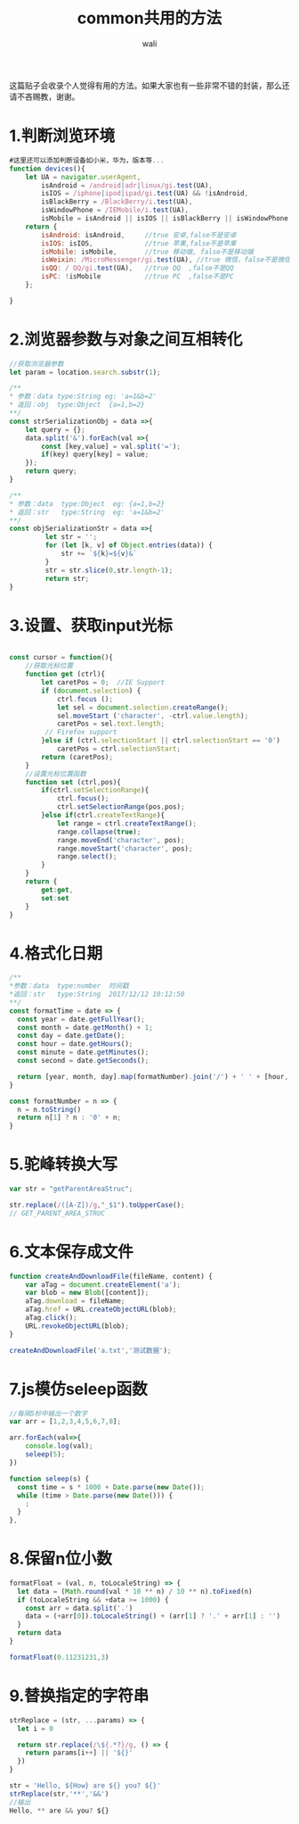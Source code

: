 ﻿---
layout: post
title: common共用的方法   #标题
tagline: 封装常用的函数
category: javascript      #分类
author: wali    #作者
tag: common     #标签
ghurl:        #github url
ghurl_zip:    #github zip下载
comments: true

post_nav: ["1.判断浏览环境","2.浏览器参数与对象之间互相转化","3.设置、获取input光标","4.格式化日期","5.驼峰转换大写","6.文本保存成文件","7.js模仿seleep函数","8.保留n位小数","9.替换指定的字符串"]
---
这篇贴子会收录个人觉得有用的方法。如果大家也有一些非常不错的封装，那么还请不吝赐教，谢谢。

# 1.判断浏览环境

```javascript
#这里还可以添加判断设备如小米，华为，版本等...
function devices(){
	let UA = navigator.userAgent,
        isAndroid = /android|adr|linux/gi.test(UA),
        isIOS = /iphone|ipod|ipad/gi.test(UA) && !isAndroid,
        isBlackBerry = /BlackBerry/i.test(UA),
        isWindowPhone = /IEMobile/i.test(UA),
        isMobile = isAndroid || isIOS || isBlackBerry || isWindowPhone;
    return {
        isAndroid: isAndroid,     //true 安卓,false不是安卓
        isIOS: isIOS,             //true 苹果,false不是苹果
        isMobile: isMobile,       //true 移动端, false不是移动端
        isWeixin: /MicroMessenger/gi.test(UA), //true 微信，false不是微信
        isQQ: / QQ/gi.test(UA),   //true QQ  ,false不是QQ
        isPC: !isMobile           //true PC  ,false不是PC
    };

}

```

# 2.浏览器参数与对象之间互相转化

```javascript
//获取浏览器参数
let param = location.search.substr(1);

/**
* 参数：data type:String eg: 'a=1&b=2'
* 返回：obj  type:Object  {a=1,b=2}
**/
const strSerializationObj = data =>{
	let query = {};
	data.split('&').forEach(val =>{
		const [key,value] = val.split('=');
		if(key) query[key] = value;
	});
	return query;
}

/**
* 参数：data  type:Object  eg: {a=1,b=2}
* 返回：str   type:String  eg: 'a=1&b=2'
**/
const objSerializationStr = data =>{
         let str = '';
         for (let [k, v] of Object.entries(data)) {
             str += `${k}=${v}&`
         }
         str = str.slice(0,str.length-1);
         return str;
}

```

# 3.设置、获取input光标

```javascript

const cursor = function(){
	//获取光标位置
	function get (ctrl){  
		let caretPos = 0;  //IE Support
		if (document.selection) {
            ctrl.focus ();
            let sel = document.selection.createRange();
            sel.moveStart ('character', -ctrl.value.length);
            caretPos = sel.text.length;
	     // Firefox support		
        }else if (ctrl.selectionStart || ctrl.selectionStart == '0')
            caretPos = ctrl.selectionStart;
        return (caretPos);
	}
	//设置光标位置函数
	function set (ctrl,pos){
		if(ctrl.setSelectionRange){
			ctrl.focus();
            ctrl.setSelectionRange(pos,pos);
		}else if(ctrl.createTextRange){
			let range = ctrl.createTextRange();
			range.collapse(true);
            range.moveEnd('character', pos);
            range.moveStart('character', pos);
            range.select();
		}
	}
	return {
		get:get,
		set:set
	}
}

```


# 4.格式化日期

```javascript
/**
*参数：data  type:number  时间戳
*返回：str   type:String  2017/12/12 10:12:50
**/
const formatTime = date => {
  const year = date.getFullYear();
  const month = date.getMonth() + 1;
  const day = date.getDate();
  const hour = date.getHours();
  const minute = date.getMinutes();
  const second = date.getSeconds();

  return [year, month, day].map(formatNumber).join('/') + ' ' + [hour, minute, second].map(formatNumber).join(':');
}

const formatNumber = n => {
  n = n.toString()
  return n[1] ? n : '0' + n;
}

```

# 5.驼峰转换大写

```javascript
var str = "getParentAreaStruc";

str.replace(/([A-Z])/g,"_$1").toUpperCase();
// GET_PARENT_AREA_STRUC

```

# 6.文本保存成文件

```javascript
function createAndDownloadFile(fileName, content) {
    var aTag = document.createElement('a');
    var blob = new Blob([content]);
    aTag.download = fileName;
    aTag.href = URL.createObjectURL(blob);
    aTag.click();
    URL.revokeObjectURL(blob);
}

createAndDownloadFile('a.txt','测试数据');
```

# 7.js模仿seleep函数

```javascript
//每隔5秒中输出一个数字
var arr = [1,2,3,4,5,6,7,8];

arr.forEach(val=>{
	console.log(val);
	seleep(5);
})

function seleep(s) {
  const time = s * 1000 + Date.parse(new Date());
  while (time > Date.parse(new Date())) {
	;
  }
},
```
# 8.保留n位小数

```javascript
formatFloat = (val, n, toLocaleString) => {
  let data = (Math.round(val * 10 ** n) / 10 ** n).toFixed(n)
  if (toLocaleString && +data >= 1000) {
    const arr = data.split('.')
    data = (+arr[0]).toLocaleString() + (arr[1] ? '.' + arr[1] : '')
  }
  return data
}

formatFloat(0.11231231,3)
```

# 9.替换指定的字符串

```javascript
strReplace = (str, ...params) => {
  let i = 0

  return str.replace(/\${.*?}/g, () => {
    return params[i++] || '${}'
  })
}

str = 'Hello, ${How} are ${} you? ${}'
strReplace(str,'**','&&')
//输出
Hello, ** are && you? ${}
```




























